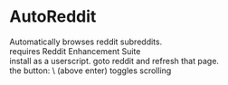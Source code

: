 # AutoReddit
Automatically browses reddit subreddits.
<br />
requires Reddit Enhancement Suite
<br />
install as a userscript. goto reddit and refresh that page.
<br />
the button:  \   (above enter) toggles scrolling 
